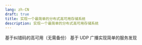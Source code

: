 ```yaml
---
lang: zh-CN
draft: true
title: 实现一个最简单的分布式高可用存储系统
description: 实现一个最简单的分布式高可用存储系统
---
```


基于纠错码的高可用（无需备份）
基于 UDP 广播实现简单的服务发现
